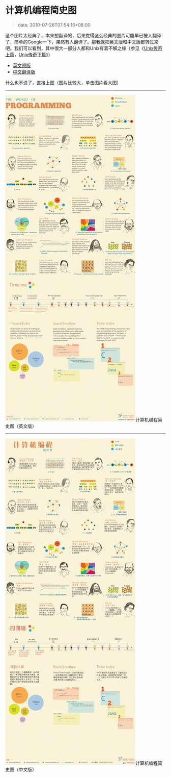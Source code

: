 # 计算机编程简史图
>date: 2010-07-26T07:54:16+08:00


这个图片太经典了，本来想翻译的，后来觉得这么经典的图片可能早已被人翻译了，简单的Google一下，果然有人翻译了。那我就把英文版和中文版都转过来吧。我们可以看到，其中很大一部分人都和Unix有着不解之缘（参见《[Unix传奇上篇](https://coolshell.cn/articles/2322.html)，[Unix传奇下篇](https://coolshell.cn/articles/2324.html)》）


* [英文原版](http://www.smashingmagazine.com/2010/06/06/designing-the-world-of-programming-infographic/)
* [中文翻译版](http://www.mazingtech.com/cn/list.aspx/News/1/%E5%9B%BE%E8%AF%B4%E8%AE%A1%E7%AE%97%E6%9C%BA%E7%BC%96%E7%A8%8B%E7%AE%80%E5%8F%B2)


什么也不说了，直接上图（图片比较大，单击图片看大图）




---


[![](/assets/images/aboutprogramming04.eng_-409x1024.jpg "计算机编程简史图（英文版） ")](https://coolshell.cn/wp-content/uploads/2010/07/aboutprogramming04.eng_.jpg)计算机编程简史图（英文版） 


---



[![](/assets/images/aboutprogramming04_cn-409x1024.jpg "计算机编程简史图（中文版） ")](https://coolshell.cn/wp-content/uploads/2010/07/aboutprogramming04_cn.jpg)计算机编程简史图（中文版） 


